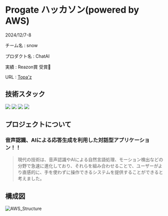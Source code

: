 # Progate ハッカソン(powered by AWS)

2024/12/7-8

チーム名 : snow

プロダクト名 : ChatAI

実績 : Reazon賞 受賞🥇

URL : [Topa'z](https://topaz.dev/projects/d07aaceab7659b8beb47)

## 技術スタック
 <img src="https://img.shields.io/badge/-Github-181717.svg?logo=github&style=plastic"> <img src="https://img.shields.io/badge/-Amazon%20aws-232F3E.svg?logo=amazon-aws&style=plastic">  <img src="https://img.shields.io/badge/-Linux-FCC624.svg?logo=linux&style=plastic"> <img src="https://img.shields.io/badge/-Python-3776AB.svg?logo=python&style=plastic">

## プロジェクトについて

### 音声認識、AIによる応答生成を利用した対話型アプリケーション！！

> 現代の技術は、音声認識やAIによる自然言語処理、モーション検出などの分野で急速に進化しており、それらを組み合わせることで、ユーザーがより直感的に、手を使わずに操作できるシステムを提供することができると考えました。

## 構成図
![AWS_Structure](https://github.com/user-attachments/assets/fcb7b48a-9939-47ef-901b-b5e425eb5028)




